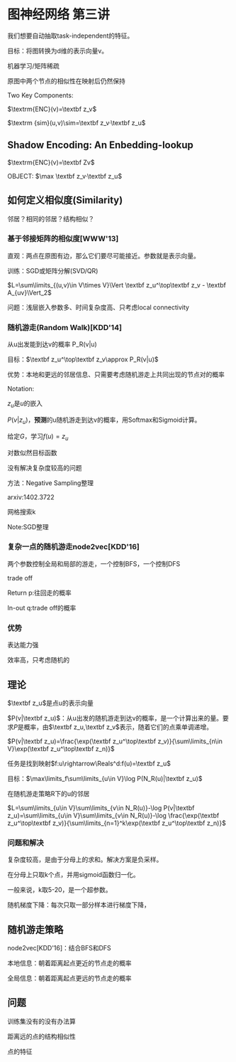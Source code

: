 # 图神经网络 第三讲

我们想要自动抽取task-independent的特征。

目标：将图转换为d维的表示向量v。

机器学习/矩阵稀疏

原图中两个节点的相似性在映射后仍然保持

Two Key Components:


$\textrm{ENC}(v)=\textbf z_v$

$\textrm {sim}(u,v)\sim=\textbf z_v·\textbf z_u$

## Shadow Encoding: An Enbedding-lookup

$\textrm{ENC}(v)=\textbf Zv$

OBJECT: $\max \textbf z_v·\textbf z_u$

## 如何定义相似度(Similarity)

邻居？相同的邻居？结构相似？

### 基于邻接矩阵的相似度[WWW'13]
直观：两点在原图有边，那么它们要尽可能接近。参数就是表示向量。

训练：SGD或矩阵分解(SVD/QR)

$L=\sum\limits_{(u,v)\in V\times V}\Vert \textbf z_u^\top\textbf z_v - \textbf A_{uv}\Vert_2$

问题：浅层嵌入参数多、时间复杂度高、只考虑local connectivity

### 随机游走(Random Walk)[KDD'14]


从u出发能到达v的概率 P_R(v|u)

目标：$\textbf z_u^\top\textbf z_v\approx P_R(v|u)$

优势：本地和更远的邻居信息、只需要考虑随机游走上共同出现的节点对的概率

Notation:

$z_u$是$u$的嵌入

$P(v|z_u)$，**预测**的u随机游走到达v的概率，用Softmax和Sigmoid计算。

给定$G$，学习$f(u)=z_u$

对数似然目标函数

没有解决复杂度较高的问题

方法：Negative Sampling整理

arxiv:1402.3722

网格搜索k

Note:SGD整理

### 复杂一点的随机游走node2vec[KDD'16]

两个参数控制全局和局部的游走，一个控制BFS，一个控制DFS

trade off

Return p:往回走的概率

In-out q:trade off的概率

### 优势

表达能力强

效率高，只考虑随机的

## 理论

$\textbf z_u$是点u的表示向量

$P(v|\textbf z_u)$：从u出发的随机游走到达v的概率，是一个计算出来的量。要求$P$是概率，由$\textbf z_u,\textbf z_v$表示，随着它们的点乘单调递增。

$P(v|\textbf z_u)=\frac{\exp(\textbf z_u^\top\textbf z_v)}{\sum\limits_{n\in V}\exp(\textbf z_u^\top\textbf z_n)}$

任务是找到映射$f:u\rightarrow\Reals^d:f(u)=\textbf z_u$

目标：$\max\limits_f\sum\limits_{u\in V}\log P(N_R(u)|\textbf z_u)$

在随机游走策略R下的u的邻居

$L=\sum\limits_{u\in V}\sum\limits_{v\in N_R(u)}-\log P(v|\textbf z_u)=\sum\limits_{u\in V}\sum\limits_{v\in N_R(u)}-\log \frac{\exp(\textbf z_u^\top\textbf z_v)}{\sum\limits_{n=1}^k\exp(\textbf z_u^\top\textbf z_n)}$

### 问题和解决

复杂度较高，是由于分母上的求和。解决方案是负采样。

在分母上只取k个点，并用sigmoid函数归一化。

一般来说，k取5-20，是一个超参数。

随机梯度下降：每次只取一部分样本进行梯度下降，

## 随机游走策略

node2vec[KDD'16]：结合BFS和DFS

本地信息：朝着距离起点更近的节点走的概率

全局信息：朝着距离起点更远的节点走的概率

## 问题

训练集没有的没有办法算

距离远的点的结构相似性

点的特征









